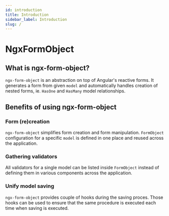 ```yaml
---
id: introduction
title: Introduction
sidebar_label: Introduction
slug: /
---
```

# NgxFormObject

## What is ngx-form-object?

`ngx-form-object` is an abstraction on top of Angular's reactive forms. It generates a form from given `model` and automatically handles creation of nested forms, ie. `HasOne` and `HasMany` model relationships.

## Benefits of using ngx-form-object

### Form (re)creation

`ngx-form-object` simplifies form creation and form manipulation. `FormObject` configuration for a specific `model` is defined in one place and reused across the application.

### Gathering validators

All validators for a single model can be listed inside `FormObject` instead of defining them in various components across the application.

### Unify model saving

`ngx-form-object` provides couple of hooks during the saving proces. Those hooks can be used to ensure that the same procedure is executed each time when saving is executed.
